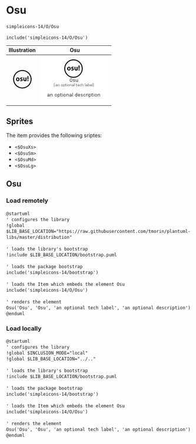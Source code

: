 # Osu


```text
simpleicons-14/O/Osu
```

```text
include('simpleicons-14/O/Osu')
```



| Illustration | Osu |
| :---: | :---: |
| ![illustration for Illustration](../../simpleicons-14/O/Osu.png) | ![illustration for Osu](../../simpleicons-14/O/Osu.Local.png) |



## Sprites
The item provides the following sriptes:

- `<$OsuXs>`
- `<$OsuSm>`
- `<$OsuMd>`
- `<$OsuLg>`





## Osu

### Load remotely
```plantuml
@startuml
' configures the library
!global $LIB_BASE_LOCATION="https://raw.githubusercontent.com/tmorin/plantuml-libs/master/distribution"

' loads the library's bootstrap
!include $LIB_BASE_LOCATION/bootstrap.puml

' loads the package bootstrap
include('simpleicons-14/bootstrap')

' loads the Item which embeds the element Osu
include('simpleicons-14/O/Osu')

' renders the element
Osu('Osu', 'Osu', 'an optional tech label', 'an optional description')
@enduml
```

### Load locally
```plantuml
@startuml
' configures the library
!global $INCLUSION_MODE="local"
!global $LIB_BASE_LOCATION="../.."

' loads the library's bootstrap
!include $LIB_BASE_LOCATION/bootstrap.puml

' loads the package bootstrap
include('simpleicons-14/bootstrap')

' loads the Item which embeds the element Osu
include('simpleicons-14/O/Osu')

' renders the element
Osu('Osu', 'Osu', 'an optional tech label', 'an optional description')
@enduml
```

